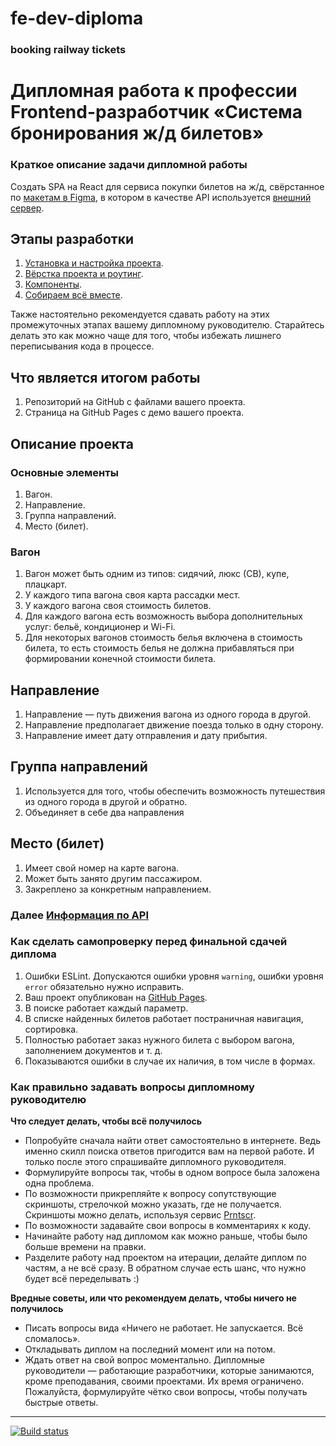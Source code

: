 # fe-dev-diploma
### booking railway tickets

# Дипломная работа к профессии Frontend-разработчик «Система бронирования ж/д билетов»

### Краткое описание задачи дипломной работы
Создать SPA на React для сервиса покупки билетов на ж/д, свёрстанное по [макетам в Figma](https://www.figma.com/file/7981GjEsjSpBUKolk4xFoT/%D0%97%D0%B0%D0%BA%D0%B0%D0%B7-%D0%B1%D0%B8%D0%BB%D0%B5%D1%82%D0%BE%D0%B2?node-id=0%3A1), в котором в качестве API используется [внешний сервер](https://netology-trainbooking.netoservices.ru/).

## Этапы разработки
1. [Установка и настройка проекта](./reference/steps/setup.md).
2. [Вёрстка проекта и роутинг](./reference/steps/markup.md).
3. [Компоненты](./reference/steps/сomponents.md).
4. [Собираем всё вместе](./reference/steps/finish.md).

Также настоятельно рекомендуется сдавать работу на этих промежуточных этапах вашему дипломному руководителю. Старайтесь делать это как можно чаще для того, чтобы избежать лишнего переписывания кода в процессе.

## Что является итогом работы
1.	Репозиторий на GitHub с файлами вашего проекта.
2. Страница на GitHub Pages c демо вашего проекта.

## Описание проекта


### Основные элементы

1. Вагон.
1. Направление.
1. Группа направлений.
1. Место (билет).

### Вагон

1. Вагон может быть одним из типов: сидячий, люкс (СВ), купе, плацкарт.
1. У каждого типа вагона своя карта рассадки мест.
1. У каждого вагона своя стоимость билетов.
1. Для каждого вагона есть возможность выбора дополнительных услуг: 
бельё, кондиционер и Wi-Fi.
1. Для некоторых вагонов стоимость белья включена в стоимость билета, то есть стоимость белья не должна прибавляться при формировании конечной стоимости билета.

## Направление 

1. Направление — путь движения вагона из одного города в другой.
1. Направление предполагает движение поезда только в одну сторону.
1. Направление имеет дату отправления и дату прибытия.

## Группа направлений

1. Используется для того, чтобы обеспечить возможность путешествия из одного города в другой и обратно.
1. Объединяет в себе два направления

## Место (билет)

1. Имеет свой номер на карте вагона.
1. Может быть занято другим пассажиром.
1. Закреплено за конкретным направлением.


### Далее [Информация по API](./reference/api.md)

### Как сделать самопроверку перед финальной сдачей диплома

1. Ошибки ESLint. Допускаются ошибки уровня `warning`, ошибки уровня `error` обязательно нужно исправить.
2. Ваш проект опубликован на [GitHub Pages](https://pages.github.com/).
3. В поиске работает каждый параметр.
4. В списке найденных билетов работает постраничная навигация, сортировка.
5. Полностью работает заказ нужного билета с выбором вагона, заполнением документов и т. д.
6. Показываются ошибки в случае их наличия, в том числе в формах.

### Как правильно задавать вопросы дипломному руководителю

**Что следует делать, чтобы всё получилось**

* Попробуйте сначала найти ответ самостоятельно в интернете. Ведь именно скилл поиска ответов пригодится вам на первой работе. И только после этого спрашивайте дипломного руководителя.
* Формулируйте вопросы так, чтобы в одном вопросе была заложена одна проблема.
* По возможности прикрепляйте к вопросу сопутствующие скриншоты, стрелочкой можно указать, где не получается. Скриншоты можно делать, используя сервис [Prntscr](https://app.prntscr.com/ru/).
* По возможности задавайте свои вопросы в комментариях к коду. 
* Начинайте работу над дипломом как можно раньше, чтобы было больше времени на правки. 
* Разделите работу над проектом на итерации, делайте диплом по частям, а не всё сразу. В обратном случае есть шанс, что нужно будет всё переделывать :)  

**Вредные советы, или что рекомендуем делать, чтобы ничего не получилось**

* Писать вопросы вида «Ничего не работает. Не запускается. Всё сломалось».
* Откладывать диплом на последний момент или на потом. 
* Ждать ответ на свой вопрос моментально. Дипломные руководители — работающие разработчики, которые занимаются, кроме преподавания, своими проектами. Их время ограничено. Пожалуйста, формулируйте чётко свои вопросы, чтобы получать быстрые ответы.


---

[![Build status](https://ci.appveyor.com/api/projects/status/vg9buncwprubqq3s/branch/main?svg=true)](https://ci.appveyor.com/project/222Alexa44925/fe-dev-diploma/branch/main)